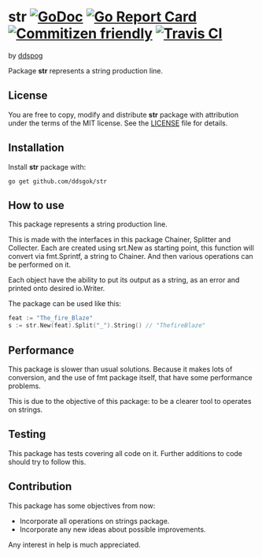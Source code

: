 # str [![GoDoc](https://godoc.org/github.com/ddsgok/str?status.svg)](https://godoc.org/github.com/ddsgok/str) [![Go Report Card](https://goreportcard.com/badge/github.com/ddsgok/str)](https://goreportcard.com/report/github.com/ddsgok/str) [![Commitizen friendly](https://img.shields.io/badge/commitizen-friendly-brightgreen.svg)](http://commitizen.github.io/cz-cli/) [![Travis CI](https://travis-ci.org/ddsgok/str.svg?branch=master)](https://travis-ci.org/ddsgok/str)

by [ddspog](http://github.com/ddspog)

Package **str** represents a string production line.

## License

You are free to copy, modify and distribute **str** package with attribution under the terms of the MIT license. See the [LICENSE](https://github.com/ddsgok/str/blob/master/LICENSE) file for details.

## Installation

Install **str** package with:

```shell
go get github.com/ddsgok/str
```

## How to use

This package represents a string production line.

This is made with the interfaces in this package Chainer, Splitter and Collecter. Each are created using srt.New as starting point, this function will convert via fmt.Sprintf, a string to Chainer. And then various operations can be performed on it.

Each object have the ability to put its output as a string, as an error and printed onto desired io.Writer.

The package can be used like this:

```go
feat := "The_fire_Blaze"
s := str.New(feat).Split("_").String() // "ThefireBlaze"
```

## Performance

This package is slower than usual solutions. Because it makes lots of conversion, and the use of fmt package itself, that have some
performance problems.

This is due to the objective of this package: to be a clearer tool to operates on strings.

## Testing

This package has tests covering all code on it. Further additions to
code should try to follow this.

## Contribution

This package has some objectives from now:

* Incorporate all operations on strings package.
* Incorporate any new ideas about possible improvements.

Any interest in help is much appreciated.
